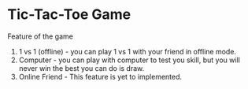 # Tic-Tac-Toe Game

Feature of the game 
1) 1 vs 1 (offline) - you can play 1 vs 1 with your friend in offline mode.
2) Computer - you can play with computer to test you skill, but you will never win the best you can do is draw.
3) Online Friend - This feature is yet to implemented. 
